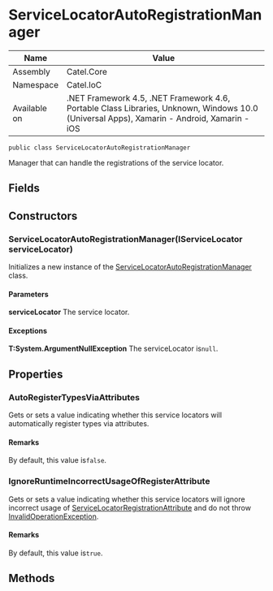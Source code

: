 

# ServiceLocatorAutoRegistrationManager

Name|Value
---|---
Assembly|Catel.Core
Namespace|Catel.IoC
Available on|.NET Framework 4.5, .NET Framework 4.6, Portable Class Libraries, Unknown, Windows 10.0 (Universal Apps), Xamarin - Android, Xamarin - iOS

```
public class ServiceLocatorAutoRegistrationManager
```

Manager that can handle the registrations of the service locator.



## Fields

## Constructors

### ServiceLocatorAutoRegistrationManager(IServiceLocator serviceLocator)

Initializes a new instance of the [ServiceLocatorAutoRegistrationManager](#) class.

#### Parameters

**serviceLocator**
The service locator.

#### Exceptions

**T:System.ArgumentNullException**
The serviceLocator is`null`.



## Properties

### AutoRegisterTypesViaAttributes

Gets or sets a value indicating whether this service locators will automatically register types via attributes.

#### Remarks

By default, this value is`false`.



### IgnoreRuntimeIncorrectUsageOfRegisterAttribute

Gets or sets a value indicating whether this service locators will ignore incorrect usage of [ServiceLocatorRegistrationAttribute](#) and do not throw [InvalidOperationException](#).

#### Remarks

By default, this value is`true`.



## Methods

